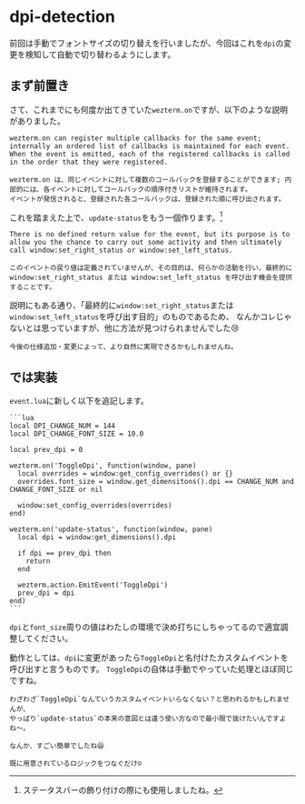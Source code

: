 # dpi-detection

前回は手動でフォントサイズの切り替えを行いましたが、今回はこれを`dpi`の変更を検知して自動で切り替わるようにします。

## まず前置き

さて、これまでにも何度か出てきていた`wezterm.on`ですが、以下のような説明がありました。

```admonish note title="[wezterm.on(event_name, callback)](https://wezfurlong.org/wezterm/config/lua/wezterm/on.html)"
wezterm.on can register multiple callbacks for the same event; internally an ordered list of callbacks is maintained for each event.
When the event is emitted, each of the registered callbacks is called in the order that they were registered.

wezterm.on は、同じイベントに対して複数のコールバックを登録することができます; 内部的には、各イベントに対してコールバックの順序付きリストが維持されます。
イベントが発信されると、登録された各コールバックは、登録された順に呼び出されます。
```

これを踏まえた上で、`update-status`をもう一個作ります。[^a]

```admonish note title="[update-status](https://wezfurlong.org/wezterm/config/lua/window-events/update-status.html)"
There is no defined return value for the event, but its purpose is to allow you the chance to carry out some activity and then ultimately call window:set_right_status or window:set_left_status.

このイベントの戻り値は定義されていませんが、その目的は、何らかの活動を行い、最終的に window:set_right_status または window:set_left_status を呼び出す機会を提供することです。
```

説明にもある通り、「最終的に`window:set_right_status`または`window:set_left_status`を呼び出す目的」のものであるため、
なんかコレじゃないとは思っていますが、他に方法が見つけられませんでした😢

```admonish info
今後の仕様追加・変更によって、より自然に実現できるかもしれませんね。
```

## では実装

`event.lua`に新しく以下を追記します。

~~~admonish example title="event.lua"
```lua
local DPI_CHANGE_NUM = 144
local DPI_CHANGE_FONT_SIZE = 10.0

local prev_dpi = 0

wezterm.on('ToggleDpi', function(window, pane)
  local overrides = window:get_config_overrides() or {}
  overrides.font_size = window.get_dimensitons().dpi == CHANGE_NUM and CHANGE_FONT_SIZE or nil

  window:set_config_overrides(overrides)
end)

wezterm.on('update-status', function(window, pane)
  local dpi = window:get_dimensions().dpi

  if dpi == prev_dpi then
    return
  end

  wezterm.action.EmitEvent('ToggleDpi')
  prev_dpi = dpi
end)
```
~~~

`dpi`と`font_size`周りの値はわたしの環境で決め打ちにしちゃってるので適宜調整してください。

動作としては、`dpi`に変更があったら`ToggleDpi`と名付けたカスタムイベントを呼び出すと言うものです。
`ToggleDpi`の自体は手動でやっていた処理とほぼ同じですね。

```admonish info
わざわざ`ToggleDpi`なんていうカスタムイベントいらなくない？と思われるかもしれませんが、
やっぱり`update-status`の本来の意図とは違う使い方なので最小限で抜けたいんですよね〜。
```

```admonish success
なんか、すごい簡単でしたね😆

既に用意されているロジックをつなぐだけ☺️
```

[^a]:ステータスバーの飾り付けの際にも使用しましたね。
